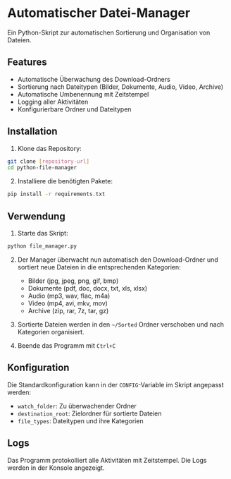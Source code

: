 # Automatischer Datei-Manager

Ein Python-Skript zur automatischen Sortierung und Organisation von Dateien.

## Features

- Automatische Überwachung des Download-Ordners
- Sortierung nach Dateitypen (Bilder, Dokumente, Audio, Video, Archive)
- Automatische Umbenennung mit Zeitstempel
- Logging aller Aktivitäten
- Konfigurierbare Ordner und Dateitypen

## Installation

1. Klone das Repository:
```bash
git clone [repository-url]
cd python-file-manager
```

2. Installiere die benötigten Pakete:
```bash
pip install -r requirements.txt
```

## Verwendung

1. Starte das Skript:
```bash
python file_manager.py
```

2. Der Manager überwacht nun automatisch den Download-Ordner und sortiert neue Dateien in die entsprechenden Kategorien:
   - Bilder (jpg, jpeg, png, gif, bmp)
   - Dokumente (pdf, doc, docx, txt, xls, xlsx)
   - Audio (mp3, wav, flac, m4a)
   - Video (mp4, avi, mkv, mov)
   - Archive (zip, rar, 7z, tar, gz)

3. Sortierte Dateien werden in den `~/Sorted` Ordner verschoben und nach Kategorien organisiert.

4. Beende das Programm mit `Ctrl+C`

## Konfiguration

Die Standardkonfiguration kann in der `CONFIG`-Variable im Skript angepasst werden:
- `watch_folder`: Zu überwachender Ordner
- `destination_root`: Zielordner für sortierte Dateien
- `file_types`: Dateitypen und ihre Kategorien

## Logs

Das Programm protokolliert alle Aktivitäten mit Zeitstempel. Die Logs werden in der Konsole angezeigt. 